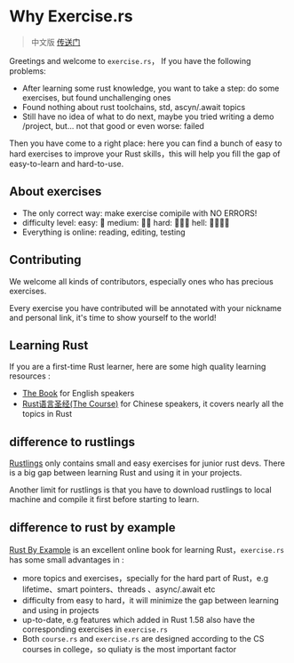 # Why Exercise.rs
> 中文版 [传送门](https://zh.exercise.rs)

Greetings and welcome to `exercise.rs`， If you have the following problems: 

- After learning some rust knowledge, you want to take a step:  do some exercises, but found unchallenging ones
- Found nothing about rust toolchains, std, ascyn/.await topics
- Still have no idea of what to do next, maybe you tried writing a demo /project, but... not that good or even worse: failed

Then you have come to a right place: here you can find a bunch of easy to hard exercises to improve your Rust skills，this will help you fill the gap of easy-to-learn and hard-to-use.

## About exercises
- The only correct way:  make exercise comipile with NO ERRORS!
- difficulty level: easy: 🌟  medium: 🌟🌟 hard: 🌟🌟🌟  hell: 🌟🌟🌟🌟
- Everything is online: reading, editing, testing 
  
## Contributing
We welcome all kinds of contributors, especially ones who has precious exercises.

Every exercise you have contributed will be annotated with your nickname and personal link, it's time to show yourself to the world!

## Learning Rust
If you are a first-time Rust learner, here are some high quality learning resources :
- [The Book](https://doc.rust-lang.org/book/index.html) for English  speakers
- [Rust语言圣经(The Course)](https://course.rs) for Chinese speakers, it covers nearly all the topics in Rust


## difference to rustlings
[Rustlings](https://github.com/rust-lang/rustlings) only contains small and easy exercises for junior rust devs. There is a big gap between learning Rust and using it in your projects.

Another limit for rustlings is that you have to download rustlings to local machine and compile it first before starting to learn.

## difference to rust by example
[Rust By Example](https://doc.rust-lang.org/stable/rust-by-example/) is an excellent online book for learning Rust，`exercise.rs` has some small advantages in :

- more topics and exercises，specially for the hard part of Rust，e.g lifetime、smart pointers、threads 、async/.await etc
- difficulty from easy to hard，it will minimize the gap between learning and using in projects
- up-to-date, e.g features which added in Rust 1.58 also have the corresponding exercises in `exercise.rs`
- Both `course.rs` and `exercise.rs` are designed according to the CS courses in college，so quliaty is the most important factor

